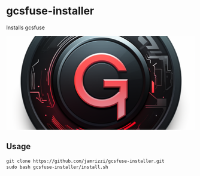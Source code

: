 # gcsfuse-installer
Installs gcsfuse

![](assets/gcsfuse-installer.png)

## Usage
```
git clone https://github.com/jamrizzi/gcsfuse-installer.git
sudo bash gcsfuse-installer/install.sh
```
